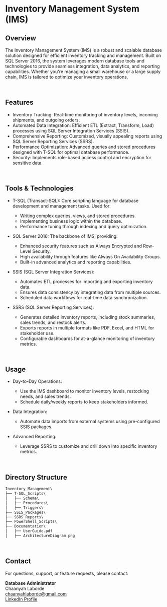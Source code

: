 # Inventory Management System (IMS)

## Overview
The Inventory Management System (IMS) is a robust and scalable database solution designed for efficient inventory tracking and management. Built on SQL Server 2016, the system leverages modern database tools and technologies to provide seamless integration, data analytics, and reporting capabilities. Whether you're managing a small warehouse or a large supply chain, IMS is tailored to optimize your inventory operations.

<br>

## Features
- Inventory Tracking: Real-time monitoring of inventory levels, incoming shipments, and outgoing orders.
- Automated Data Integration: Efficient ETL (Extract, Transform, Load) processes using SQL Server Integration Services (SSIS).
- Comprehensive Reporting: Customized, visually appealing reports using SQL Server Reporting Services (SSRS).
- Performance Optimization: Advanced queries and stored procedures designed with T-SQL for optimal database performance.
- Security: Implements role-based access control and encryption for sensitive data.

<br>

## Tools & Technologies
- T-SQL (Transact-SQL):
Core scripting language for database development and management tasks. Used for:
  - Writing complex queries, views, and stored procedures.
  - Implementing business logic within the database.
  - Performance tuning through indexing and query optimization.

- SQL Server 2016:
The backbone of IMS, providing:
  - Enhanced security features such as Always Encrypted and Row-Level Security.
  - High availability through features like Always On Availability Groups.
  - Built-in advanced analytics and reporting capabilities.

- SSIS (SQL Server Integration Services):
  - Automates ETL processes for importing and exporting inventory data.
  - Ensures data consistency by integrating data from multiple sources.
  - Scheduled data workflows for real-time data synchronization.

- SSRS (SQL Server Reporting Services):
  - Generates detailed inventory reports, including stock summaries, sales trends, and restock alerts.
  - Exports reports in multiple formats like PDF, Excel, and HTML for stakeholder use.
  - Configurable dashboards for at-a-glance monitoring of inventory metrics.

<br>

## Usage
- Day-to-Day Operations:
  - Use the IMS dashboard to monitor inventory levels, restocking needs, and sales trends.
  - Schedule daily/weekly reports to keep stakeholders informed.

- Data Integration:
  - Automate data imports from external systems using pre-configured SSIS packages.

- Advanced Reporting:
  - Leverage SSRS to customize and drill down into specific inventory metrics.

<br>

## Directory Structure
```graphql
Inventory_Management\
├── T-SQL_Scripts\
│   ├── Schema\
│   ├── Procedures\
│   ├── Triggers\
├── SSIS_Packages\
├── SSRS_Reports\
├── PowerShell_Scripts\
├── Documentation\
│   ├── UserGuide.pdf
│   ├── ArchitectureDiagram.png
```

<br>

## Contact
For questions, support, or feature requests, please contact:

<b>Database Administrator</b> <br>
Chaanyah Laborde <br>
chaanyahlaborde@gmail.com <br>
[LinkedIn Profile](https://www.linkedin.com/in/claborde/)
